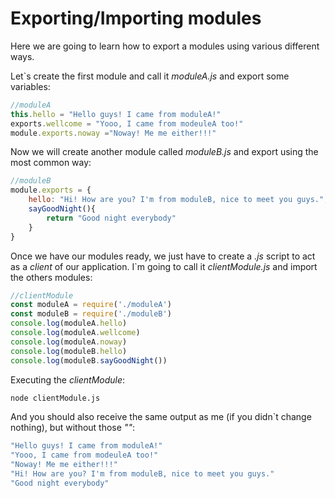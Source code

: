 # Exporting/Importing modules

Here we are going to learn how to export a modules using various different ways. 

Let`s create the first module and call it *moduleA.js* and export some variables:

```jsx
//moduleA
this.hello = "Hello guys! I came from moduleA!"
exports.wellcome = "Yooo, I came from modeuleA too!"
module.exports.noway ="Noway! Me me either!!!"
```

Now we will create another module called *moduleB.js* and export using the most common way:

```jsx
//moduleB
module.exports = {
    hello: "Hi! How are you? I'm from moduleB, nice to meet you guys.",
    sayGoodNight(){
        return "Good night everybody"
    }
}
```

Once we have our modules ready, we just have to create a *.js* script to act as a *client* of our application. I`m going to call it *clientModule.js* and import the others modules:

```jsx
//clientModule
const moduleA = require('./moduleA')
const moduleB = require('./moduleB')
console.log(moduleA.hello)
console.log(moduleA.wellcome)
console.log(moduleA.noway)
console.log(moduleB.hello)
console.log(moduleB.sayGoodNight())
```

Executing the *clientModule*:

```bash
node clientModule.js
```

And you should also receive the same output as me (if you didn`t change nothing), but without those *""*:

```bash
"Hello guys! I came from moduleA!"
"Yooo, I came from modeuleA too!"
"Noway! Me me either!!!"
"Hi! How are you? I'm from moduleB, nice to meet you guys."
"Good night everybody"
```

[](https://github.com/lucarampi/Node.js-Learning/tree/master/1%20-%20Exporting%20variables)